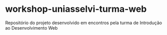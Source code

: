 # workshop-uniasselvi-turma-web
Repositório do projeto desenvolvido em encontros pela turma de Introdução ao Desenvolvimento Web
